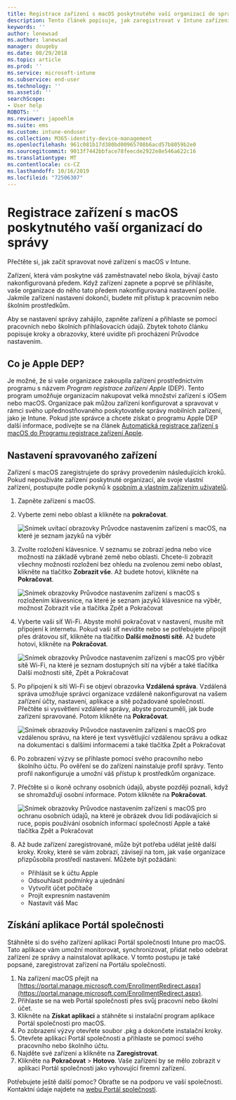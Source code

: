 ```yaml
---
title: Registrace zařízení s macOS poskytnutého vaší organizací do správy | Microsoft Docs
description: Tento článek popisuje, jak zaregistrovat v Intune zařízení s macOS, které zakoupila a poskytla vaše organizace.
keywords: ''
author: lenewsad
ms.author: lanewsad
manager: dougeby
ms.date: 08/29/2018
ms.topic: article
ms.prod: ''
ms.service: microsoft-intune
ms.subservice: end-user
ms.technology: ''
ms.assetid: ''
searchScope:
- User help
ROBOTS: ''
ms.reviewer: japoehlm
ms.suite: ems
ms.custom: intune-enduser
ms.collection: M365-identity-device-management
ms.openlocfilehash: 961c081b17d380bd00965708b6acd57b8059b2e0
ms.sourcegitcommit: 9013f7442bbface78feecde2922e8e546a622c16
ms.translationtype: MT
ms.contentlocale: cs-CZ
ms.lasthandoff: 10/16/2019
ms.locfileid: "72506307"
---
```

# <a name="enroll-your-organization-provided-macos-device-in-management"></a>Registrace zařízení s macOS poskytnutého vaší organizací do správy

Přečtěte si, jak začít spravovat nové zařízení s macOS v Intune.  

Zařízení, která vám poskytne váš zaměstnavatel nebo škola, bývají často nakonfigurovaná předem. Když zařízení zapnete a poprvé se přihlásíte, vaše organizace do něho tato předem nakonfigurovaná nastavení pošle. Jakmile zařízení nastavení dokončí, budete mít přístup k pracovním nebo školním prostředkům.

Aby se nastavení správy zahájilo, zapněte zařízení a přihlaste se pomocí pracovních nebo školních přihlašovacích údajů. Zbytek tohoto článku popisuje kroky a obrazovky, které uvidíte při procházení Průvodce nastavením.

## <a name="what-is-apple-dep"></a>Co je Apple DEP?

Je možné, že si vaše organizace zakoupila zařízení prostřednictvím programu s názvem *Program registrace zařízení Apple* (DEP). Tento program umožňuje organizacím nakupovat velká množství zařízení s iOSem nebo macOS. Organizace pak můžou zařízení konfigurovat a spravovat v rámci svého upřednostňovaného poskytovatele správy mobilních zařízení, jako je Intune. Pokud jste správce a chcete získat o programu Apple DEP další informace, podívejte se na článek [Automatická registrace zařízení s macOS do Programu registrace zařízení Apple](https://docs.microsoft.com/intune/enrollment/device-enrollment-program-enroll-macos).  

## <a name="get-your-device-managed"></a>Nastavení spravovaného zařízení

Zařízení s macOS zaregistrujete do správy provedením následujících kroků. Pokud nepoužíváte zařízení poskytnuté organizací, ale svoje vlastní zařízení, postupujte podle pokynů k [osobním a vlastním zařízením uživatelů](enroll-your-device-in-intune-macos-cp.md).  

1. Zapněte zařízení s macOS.
2. Vyberte zemi nebo oblast a klikněte na **pokračovat**.  

   ![Snímek uvítací obrazovky Průvodce nastavením zařízení s macOS, na které je seznam jazyků na výběr](./media/macos-dep-welcome-1808.png)
3. Zvolte rozložení klávesnice. V seznamu se zobrazí jedna nebo více možností na základě vybrané země nebo oblasti. Chcete-li zobrazit všechny možnosti rozložení bez ohledu na zvolenou zemi nebo oblast, klikněte na tlačítko **Zobrazit vše**. Až budete hotovi, klikněte na **Pokračovat**.  

   ![Snímek obrazovky Průvodce nastavením zařízení s macOS s rozložením klávesnice, na které je seznam jazyků klávesnice na výběr, možnost Zobrazit vše a tlačítka Zpět a Pokračovat](./media/macos-dep-keyboard-1808.png)  
4. Vyberte vaši síť Wi-Fi. Abyste mohli pokračovat v nastavení, musíte mít připojení k internetu. Pokud vaši síť nevidíte nebo se potřebujete připojit přes drátovou síť, klikněte na tlačítko **Další možnosti sítě**. Až budete hotovi, klikněte na **Pokračovat**.  

   ![Snímek obrazovky Průvodce nastavením zařízení s macOS pro výběr sítě Wi-Fi, na které je seznam dostupných sítí na výběr a také tlačítka Další možnosti sítě, Zpět a Pokračovat](./media/macos-dep-wifi-1808.png)  
5. Po připojení k síti Wi-Fi se objeví obrazovka **Vzdálená správa**. Vzdálená správa umožňuje správci organizace vzdáleně nakonfigurovat na vašem zařízení účty, nastavení, aplikace a sítě požadované společností. Přečtěte si vysvětlení vzdálené správy, abyste porozuměli, jak bude zařízení spravované. Potom klikněte na **Pokračovat**.  

   ![Snímek obrazovky Průvodce nastavením zařízení s macOS pro vzdálenou správu, na které je text vysvětlující vzdálenou správu a odkaz na dokumentaci s dalšími informacemi a také tlačítka Zpět a Pokračovat](./media/macos-dep-remote-management-1-1808.png)  
6. Po zobrazení výzvy se přihlaste pomocí svého pracovního nebo školního účtu. Po ověření se do zařízení nainstaluje profil správy. Tento profil nakonfiguruje a umožní váš přístup k prostředkům organizace.  
7. Přečtěte si o ikoně ochrany osobních údajů, abyste později poznali, když se shromažďují osobní informace. Potom klikněte na **Pokračovat**.  

   ![Snímek obrazovky Průvodce nastavením zařízení s macOS pro ochranu osobních údajů, na které je obrázek dvou lidí podávajících si ruce, popis používání osobních informací společností Apple a také tlačítka Zpět a Pokračovat](./media/macos-dep-apple-data-privacy-1808.png)  
8. Až bude zařízení zaregistrované, může být potřeba udělat ještě další kroky. Kroky, které se vám zobrazí, závisejí na tom, jak vaše organizace přizpůsobila prostředí nastavení. Můžete být požádáni:
    * Přihlásit se k účtu Apple
    * Odsouhlasit podmínky a ujednání
    * Vytvořit účet počítače
    * Projít expresním nastavením
    * Nastavit váš Mac

## <a name="get-the-company-portal-app"></a>Získání aplikace Portál společnosti

Stáhněte si do svého zařízení aplikaci Portál společnosti Intune pro macOS. Tato aplikace vám umožní monitorovat, synchronizovat, přidat nebo odebrat zařízení ze správy a nainstalovat aplikace. V tomto postupu je také popsané, zaregistrovat zařízení na Portálu společnosti.

1. Na zařízení macOS přejít na [https://portal.manage.microsoft.com/EnrollmentRedirect.aspx](https://portal.manage.microsoft.com/EnrollmentRedirect.aspx).
2. Přihlaste se na web Portál společnosti přes svůj pracovní nebo školní účet. 
3. Klikněte na **Získat aplikaci** a stáhněte si instalační program aplikace Portál společnosti pro macOS.
4. Po zobrazení výzvy otevřete soubor .pkg a dokončete instalační kroky.
5. Otevřete aplikaci Portál společnosti a přihlaste se pomocí svého pracovního nebo školního účtu.
6. Najděte své zařízení a klikněte na **Zaregistrovat**.
7. Klikněte na **Pokračovat** > **Hotovo**. Vaše zařízení by se mělo zobrazit v aplikaci Portál společnosti jako vyhovující firemní zařízení.

Potřebujete ještě další pomoc? Obraťte se na podporu ve vaší společnosti. Kontaktní údaje najdete na [webu Portál společnosti](https://go.microsoft.com/fwlink/?linkid=2010980).
